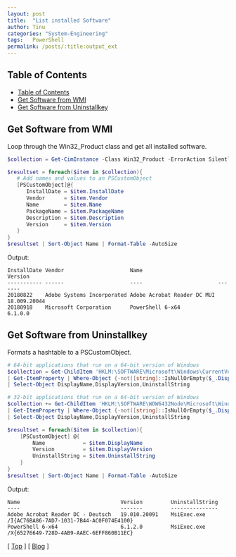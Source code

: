 ```yaml
---
layout: post
title:  "List installed Software"
author: Tinu
categories: "System-Engineering"
tags:   PowerShell
permalink: /posts/:title:output_ext
---
```


## Table of Contents

- [Table of Contents](#table-of-contents)
- [Get Software from WMI](#get-software-from-wmi)
- [Get Software from Uninstallkey](#get-software-from-uninstallkey)

## Get Software from WMI

Loop through the Win32_Product class and get all installed software.

````powershell
$collection = Get-CimInstance -Class Win32_Product -ErrorAction SilentlyContinue | Where-Object {-not([string]::IsNullOrEmpty($_.Name))}

$resultset = foreach($item in $collection){
   # Add names and values to an PSCustomObject
   [PSCustomObject]@{
      InstallDate = $item.InstallDate
      Vendor      = $item.Vendor
      Name        = $item.Name
      PackageName = $item.PackageName
      Description = $item.Description
      Version     = $item.Version
   }
}
$resultset | Sort-Object Name | Format-Table -AutoSize
````

Output:

````text
InstallDate Vendor                     Name                        Version
----------- ------                     ----                        -------
20180822    Adobe Systems Incorporated Adobe Acrobat Reader DC MUI 18.009.20044
20180918    Microsoft Corporation      PowerShell 6-x64            6.1.0.0
````

## Get Software from Uninstallkey

Formats a hashtable to a PSCustomObject.

````powershell
# 64-bit applications that run on a 64-bit version of Windows
$collection = Get-ChildItem 'HKLM:\SOFTWARE\Microsoft\Windows\CurrentVersion\Uninstall' `
| Get-ItemProperty | Where-Object {-not([string]::IsNullOrEmpty($_.DisplayName))} `
| Select-Object DisplayName,DisplayVersion,UninstallString

# 32-bit applications that run on a 64-bit version of Windows
$collection += Get-ChildItem 'HKLM:\SOFTWARE\WOW6432Node\Microsoft\Windows\CurrentVersion\Uninstall' `
| Get-ItemProperty | Where-Object {-not([string]::IsNullOrEmpty($_.DisplayName))} `
| Select-Object DisplayName,DisplayVersion,UninstallString

$resultset = foreach($item in $collection){
    [PSCustomObject] @{
        Name            = $item.DisplayName
        Version         = $item.DisplayVersion
        UninstallString = $item.UninstallString
    }
}
$resultset | Sort-Object Name | Format-Table -AutoSize
````

Output:

````text
Name                                Version         UninstallString
----                                -------         ---------------
Adobe Acrobat Reader DC - Deutsch   19.010.20091    MsiExec.exe /I{AC76BA86-7AD7-1031-7B44-AC0F074E4100}
PowerShell 6-x64                    6.1.2.0         MsiExec.exe /X{65276649-728D-4AB9-AAEC-6EFF860B11EC}
````

[ [Top](#table-of-contents) ] [ [Blog](../categories.html) ]
